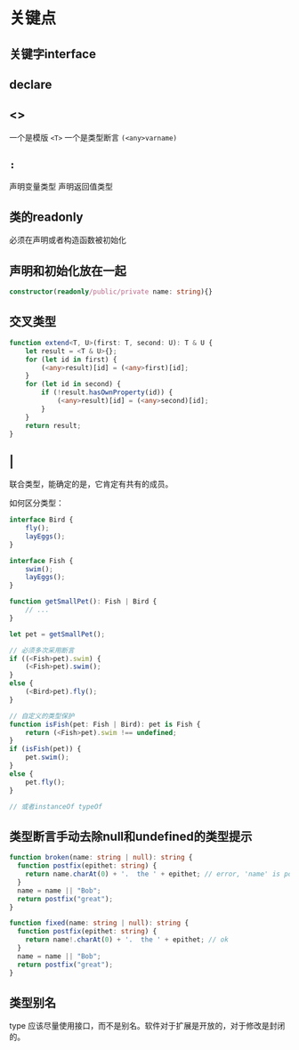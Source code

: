 # 关键点

## 关键字interface

## declare 

## <>

一个是模版 ```<T>```
一个是类型断言 ```(<any>varname)```

## ```:```

声明变量类型
声明返回值类型

## 类的readonly

必须在声明或者构造函数被初始化

## 声明和初始化放在一起

``` ts
constructor(readonly/public/private name: string){}
```

## 交叉类型

``` ts
function extend<T, U>(first: T, second: U): T & U {
    let result = <T & U>{};
    for (let id in first) {
        (<any>result)[id] = (<any>first)[id];
    }
    for (let id in second) {
        if (!result.hasOwnProperty(id)) {
            (<any>result)[id] = (<any>second)[id];
        }
    }
    return result;
}
```

## |

联合类型，能确定的是，它肯定有共有的成员。

如何区分类型：

``` ts
interface Bird {
    fly();
    layEggs();
}

interface Fish {
    swim();
    layEggs();
}

function getSmallPet(): Fish | Bird {
    // ...
}

let pet = getSmallPet();

// 必须多次采用断言
if ((<Fish>pet).swim) {
    (<Fish>pet).swim();
}
else {
    (<Bird>pet).fly();
}

// 自定义的类型保护
function isFish(pet: Fish | Bird): pet is Fish {
    return (<Fish>pet).swim !== undefined;
}
if (isFish(pet)) {
    pet.swim();
}
else {
    pet.fly();
}

// 或者instanceOf typeOf
```

## 类型断言手动去除null和undefined的类型提示

``` ts
function broken(name: string | null): string {
  function postfix(epithet: string) {
    return name.charAt(0) + '.  the ' + epithet; // error, 'name' is possibly null
  }
  name = name || "Bob";
  return postfix("great");
}

function fixed(name: string | null): string {
  function postfix(epithet: string) {
    return name!.charAt(0) + '.  the ' + epithet; // ok
  }
  name = name || "Bob";
  return postfix("great");
}
```

## 类型别名

type 
应该尽量使用接口，而不是别名。软件对于扩展是开放的，对于修改是封闭的。

## 


